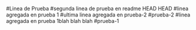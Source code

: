 #Linea de Prueba
#segunda linea de prueba en readme
HEAD
HEAD
#linea agregada en prueba 1
#ultima linea agregada en prueba-2
#prueba-2
#linea agregada en prueba 1blah blah blah
#prueba-1
